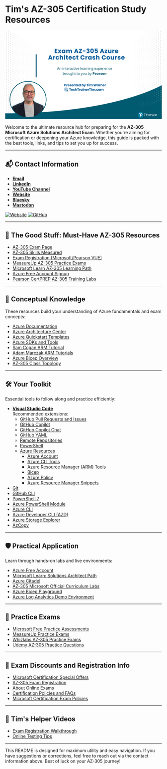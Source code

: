# Tim's AZ-305 Certification Study Resources

<img src="images/az305-cover-slide.png" alt="AZ-305 Course Cover" width="600"/>

Welcome to the ultimate resource hub for preparing for the **AZ-305 Microsoft Azure Solutions Architect Exam**. Whether you're aiming for certification or deepening your Azure knowledge, this guide is packed with the best tools, links, and tips to set you up for success.

---

## 📬 **Contact Information**
- **[Email](mailto:timothywarner316@gmail.com)**
- **[LinkedIn](https://www.linkedin.com/in/timothywarner/)**
- **[YouTube Channel](https://www.youtube.com/channel/UCim7PFtynyPuzMHtbNyYOXA)**
- **[Website](https://techtrainertim.com)**
- **[Bluesky](https://bsky.app/profile/techtrainertim.bsky.social)**
- **[Mastodon](https://mastodon.social/@techtrainertim)**

[![Website](https://img.shields.io/badge/Website-TechTrainerTim.com-blue)](https://techtrainertim.com)
[![GitHub](https://img.shields.io/badge/GitHub-timothywarner-blue)](https://github.com/timothywarner)

---

## 🚀 **The Good Stuff: Must-Have AZ-305 Resources**
- [AZ-305 Exam Page](https://docs.microsoft.com/en-us/learn/certifications/exams/az-305)
- [AZ-305 Skills Measured](https://learn.microsoft.com/en-us/credentials/certifications/resources/study-guides/az-305)
- [Exam Registration (Microsoft/Pearson VUE)](https://learn.microsoft.com/en-us/credentials/certifications/schedule-through-pearson-vue?examUid=exam.AZ-305&examUrl=https%3A%2F%2Flearn.microsoft.com%2Fcredentials%2Fcertifications)
- [MeasureUp AZ-305 Practice Exams](https://www.measureup.com/microsoft-az-305-practice-test-designing-azure-infrastructure-solutions.html)
- [Microsoft Learn AZ-305 Learning Path](https://learn.microsoft.com/en-us/training/courses/az-305t00/)
- [Azure Free Account Signup](https://azure.microsoft.com/en-us/pricing/purchase-options/azure-account)
- [Pearson CertPREP AZ-305 Training Labs](https://govstore.pearsonvue.com/certprep-microsoft-exam-az-305/p/CLC-AZ305-PVUE)

---

## 📘 **Conceptual Knowledge**
These resources build your understanding of Azure fundamentals and exam concepts:
- [Azure Documentation](https://docs.microsoft.com/en-us/azure/)
- [Azure Architecture Center](https://learn.microsoft.com/en-us/azure/architecture/)
- [Azure Quickstart Templates](https://azure.microsoft.com/en-us/resources/templates/)
- [Azure SDKs and Tools](https://azure.microsoft.com/en-us/downloads/)
- [Sam Cogan ARM Tutorial](https://www.youtube.com/watch?v=9EpBiud48Ao&t=1s)
- [Adam Marczak ARM Tutorials](https://www.youtube.com/watch?v=Ge_Sp-1lWZ4&t=916s)
- [Azure Bicep Overview](https://docs.microsoft.com/en-us/azure/azure-resource-manager/bicep/overview)
- [AZ-305 Class Topology](https://lucid.app/lucidchart/5b4214cf-b00b-400d-80ff-c15572f57904/view?page=0_0#)

---

## 🛠 **Your Toolkit**
Essential tools to follow along and practice efficiently:
- **[Visual Studio Code](https://code.visualstudio.com/)**  
  Recommended extensions:
  - [GitHub Pull Requests and Issues](https://marketplace.visualstudio.com/items?itemName=GitHub.vscode-pull-request-github)
  - [GitHub Copilot](https://marketplace.visualstudio.com/items?itemName=GitHub.copilot)
  - [GitHub Copilot Chat](https://marketplace.visualstudio.com/items?itemName=GitHub.copilot-chat)
  - [GitHub YAML](https://marketplace.visualstudio.com/items?itemName=redhat.vscode-yaml)
  - [Remote Repositories](https://marketplace.visualstudio.com/items?itemName=GitHub.remotehub)
  - [PowerShell](https://marketplace.visualstudio.com/items?itemName=ms-vscode.PowerShell)
  - [Azure Resources](https://marketplace.visualstudio.com/items?itemName=ms-vscode.vscode-node-azure-pack)
    - [Azure Account](https://marketplace.visualstudio.com/items?itemName=ms-vscode.azure-account)
    - [Azure CLI Tools](https://marketplace.visualstudio.com/items?itemName=ms-vscode.azurecli)
    - [Azure Resource Manager (ARM) Tools](https://marketplace.visualstudio.com/items?itemName=msazurermtools.azurerm-vscode-tools)
    - [Bicep](https://marketplace.visualstudio.com/items?itemName=ms-azuretools.vscode-bicep)
    - [Azure Policy](https://marketplace.visualstudio.com/items?itemName=msazurermtools.azurerm-vscode-policy)
    - [Azure Resource Manager Snippets](https://marketplace.visualstudio.com/items?itemName=marcostazi.vs-code-azure-arm-snippets)
- [Git](https://git-scm.com/downloads)
- [GitHub CLI](https://cli.github.com/)
- [PowerShell 7](https://docs.microsoft.com/en-us/powershell/scripting/install/installing-powershell)
- [Azure PowerShell Module](https://docs.microsoft.com/en-us/powershell/azure/install-az-ps)
- [Azure CLI](https://docs.microsoft.com/en-us/cli/azure/install-azure-cli)
- [Azure Developer CLI (AZD)](https://learn.microsoft.com/en-us/azure/developer/azure-developer-cli/install-azd)
- [Azure Storage Explorer](https://azure.microsoft.com/en-us/features/storage-explorer/)
- [AzCopy](https://docs.microsoft.com/en-us/azure/storage/common/storage-use-azcopy-v10)

---

## 🛡 **Practical Application**
Learn through hands-on labs and live environments:
- [Azure Free Account](https://azure.microsoft.com/en-us/free/)
- [Microsoft Learn: Solutions Architect Path](https://docs.microsoft.com/en-us/learn/browse/?roles=solution-architect)
- [Azure Citadel](https://azurecitadel.com/)
- [AZ-305 Microsoft Official Curriculum Labs](https://github.com/MicrosoftLearning/AZ-305-DesigningMicrosoftAzureInfrastructureSolutions)
- [Azure Bicep Playground](https://learn.microsoft.com/en-us/azure/azure-resource-manager/bicep/playground)
- [Azure Log Analytics Demo Environment](https://learn.microsoft.com/en-us/azure/azure-monitor/logs/log-analytics-demo-environment)

---

## 📑 **Practice Exams**
- [Microsoft Free Practice Assessments](https://learn.microsoft.com/en-us/certifications/practice-assessments-for-microsoft-certifications)
- [MeasureUp Practice Exams](https://www.measureup.com/microsoft-az-305-practice-test-designing-azure-infrastructure-solutions.html)
- [Whizlabs AZ-305 Practice Exams](https://www.whizlabs.com/designing-microsoft-azure-infrastructure-solutions-az-305/)
- [Udemy AZ-305 Practice Questions](https://www.udemy.com/course/latest-az-305-exam-practice-test-questions/)

---

## 💸 **Exam Discounts and Registration Info**
- [Microsoft Certification Special Offers](https://learn.microsoft.com/en-us/certifications/deals)
- [AZ-305 Exam Registration](https://learn.microsoft.com/en-us/credentials/certifications/exams/az-305)
- [About Online Exams](https://learn.microsoft.com/en-us/credentials/certifications/online-exams)
- [Certification Policies and FAQs](https://learn.microsoft.com/en-us/credentials/certifications/certification-exam-policies)
- [Microsoft Certification Exam Policies](https://learn.microsoft.com/en-us/certifications/certification-exam-policies)

---

## 🎥 **Tim's Helper Videos**
- [Exam Registration Walkthrough](https://www.youtube.com/watch?v=FOFWbSYbbVI)
- [Online Testing Tips](https://www.youtube.com/watch?v=myf6r5nulj0&feature=youtu.be)

---

This README is designed for maximum utility and easy navigation. If you have suggestions or corrections, feel free to reach out via the contact information above. Best of luck on your AZ-305 journey!
